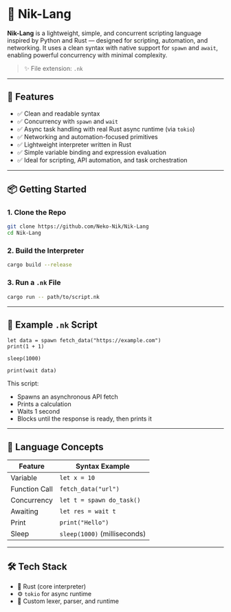 # 🐾 Nik-Lang

**Nik-Lang** is a lightweight, simple, and concurrent scripting language inspired by Python and Rust — designed for scripting, automation, and networking. It uses a clean syntax with native support for `spawn` and `await`, enabling powerful concurrency with minimal complexity.

> ✨ File extension: `.nk`

---

## 🚀 Features

- ✅ Clean and readable syntax
- ✅ Concurrency with `spawn` and `wait`
- ✅ Async task handling with real Rust async runtime (via `tokio`)
- ✅ Networking and automation-focused primitives
- ✅ Lightweight interpreter written in Rust
- ✅ Simple variable binding and expression evaluation
- ✅ Ideal for scripting, API automation, and task orchestration

---

## 📦 Getting Started

### 1. Clone the Repo

```bash
git clone https://github.com/Neko-Nik/Nik-Lang
cd Nik-Lang
````

### 2. Build the Interpreter

```bash
cargo build --release
```

### 3. Run a `.nk` File

```bash
cargo run -- path/to/script.nk
```

---

## 📄 Example `.nk` Script

```nk
let data = spawn fetch_data("https://example.com")
print(1 + 1)

sleep(1000)

print(wait data)
```

This script:

* Spawns an asynchronous API fetch
* Prints a calculation
* Waits 1 second
* Blocks until the response is ready, then prints it

---

## 🧠 Language Concepts

| Feature       | Syntax Example               |
| ------------- | ---------------------------- |
| Variable      | `let x = 10`                 |
| Function Call | `fetch_data("url")`          |
| Concurrency   | `let t = spawn do_task()`    |
| Awaiting      | `let res = wait t`           |
| Print         | `print("Hello")`             |
| Sleep         | `sleep(1000)` (milliseconds) |

---

## 🛠 Tech Stack

* 🦀 Rust (core interpreter)
* ⚙️ `tokio` for async runtime
* 🧪 Custom lexer, parser, and runtime
